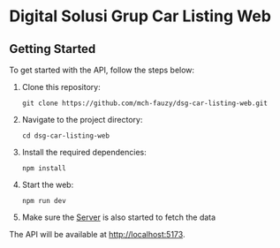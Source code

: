 # Digital Solusi Grup Car Listing Web

## Getting Started

To get started with the API, follow the steps below:

1. Clone this repository:

   ```
   git clone https://github.com/mch-fauzy/dsg-car-listing-web.git
   ```

2. Navigate to the project directory:
   ```
   cd dsg-car-listing-web
   ```
3. Install the required dependencies:
   ```
   npm install
   ```
4. Start the web:
   ```
   npm run dev
   ```
5. Make sure the [Server](https://github.com/mch-fauzy/dsg-car-listing-server) is also started to fetch the data 

The API will be available at [http://localhost:5173](http://localhost:5173).